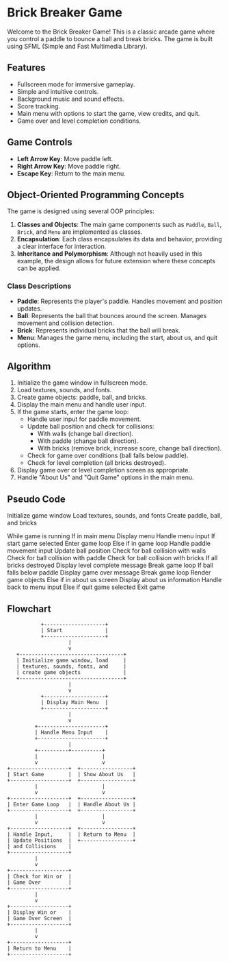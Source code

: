 # Brick Breaker Game

Welcome to the Brick Breaker Game! This is a classic arcade game where you control a paddle to bounce a ball and break bricks. The game is built using SFML (Simple and Fast Multimedia Library).

## Features

- Fullscreen mode for immersive gameplay.
- Simple and intuitive controls.
- Background music and sound effects.
- Score tracking.
- Main menu with options to start the game, view credits, and quit.
- Game over and level completion conditions.

## Game Controls

- **Left Arrow Key**: Move paddle left.
- **Right Arrow Key**: Move paddle right.
- **Escape Key**: Return to the main menu.

## Object-Oriented Programming Concepts

The game is designed using several OOP principles:

1. **Classes and Objects**: The main game components such as `Paddle`, `Ball`, `Brick`, and `Menu` are implemented as classes.
2. **Encapsulation**: Each class encapsulates its data and behavior, providing a clear interface for interaction.
3. **Inheritance and Polymorphism**: Although not heavily used in this example, the design allows for future extension where these concepts can be applied.

### Class Descriptions

- **Paddle**: Represents the player's paddle. Handles movement and position updates.
- **Ball**: Represents the ball that bounces around the screen. Manages movement and collision detection.
- **Brick**: Represents individual bricks that the ball will break.
- **Menu**: Manages the game menu, including the start, about us, and quit options.

## Algorithm

1. Initialize the game window in fullscreen mode.
2. Load textures, sounds, and fonts.
3. Create game objects: paddle, ball, and bricks.
4. Display the main menu and handle user input.
5. If the game starts, enter the game loop:
    - Handle user input for paddle movement.
    - Update ball position and check for collisions:
      - With walls (change ball direction).
      - With paddle (change ball direction).
      - With bricks (remove brick, increase score, change ball direction).
    - Check for game over conditions (ball falls below paddle).
    - Check for level completion (all bricks destroyed).
6. Display game over or level completion screen as appropriate.
7. Handle "About Us" and "Quit Game" options in the main menu.

## Pseudo Code
Initialize game window
Load textures, sounds, and fonts
Create paddle, ball, and bricks

While game is running
    If in main menu
        Display menu
        Handle menu input
        If start game selected
            Enter game loop
    Else if in game loop
        Handle paddle movement input
        Update ball position
        Check for ball collision with walls
        Check for ball collision with paddle
        Check for ball collision with bricks
        If all bricks destroyed
            Display level complete message
            Break game loop
        If ball falls below paddle
            Display game over message
            Break game loop
        Render game objects
    Else if in about us screen
        Display about us information
        Handle back to menu input
    Else if quit game selected
        Exit game





## Flowchart

```plaintext
           +--------------------+
           | Start              |
           +--------------------+
                    |
                    v
   +----------------------------------+
   | Initialize game window, load     |
   | textures, sounds, fonts, and     |
   | create game objects              |
   +----------------------------------+
                    |
                    v
           +--------------------+
           | Display Main Menu  |
           +--------------------+
                    |
                    v
         +----------------------+
         | Handle Menu Input    |
         +----------------------+
                    |
         +----------+----------+
         |                     |
         v                     v
+-------------------+  +-----------------+
| Start Game        |  | Show About Us   |
+-------------------+  +-----------------+
         |                     |
         v                     v
+-------------------+  +-----------------+
| Enter Game Loop   |  | Handle About Us |
+-------------------+  +-----------------+
         |                     |
         v                     v
+-------------------+  +-----------------+
| Handle Input,     |  | Return to Menu  |
| Update Positions  |  +-----------------+
| and Collisions    |
+-------------------+
         |
         v
+-------------------+
| Check for Win or  |
| Game Over         |
+-------------------+
         |
         v
+-------------------+
| Display Win or    |
| Game Over Screen  |
+-------------------+
         |
         v
+-------------------+
| Return to Menu    |
+-------------------+
